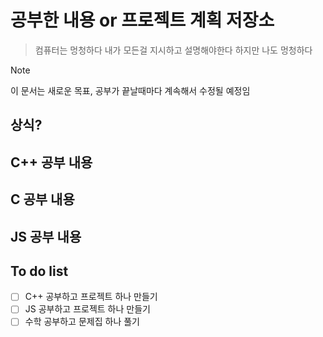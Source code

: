 # 공부한 내용 or 프로젝트 계획 저장소 

> 컴퓨터는 멍청하다 내가 모든걸 지시하고 설명해야한다 하지만 나도 멍청하다 

> [!NOTE]
> 이 문서는 새로운 목표, 공부가 끝날때마다 계속해서 수정될 예정임

## 상식?

## C++ 공부 내용

## C 공부 내용

## JS 공부 내용

## To do list 
- [ ] C++ 공부하고 프로젝트 하나 만들기
- [ ] JS 공부하고 프로젝트 하나 만들기
- [ ] 수학 공부하고 문제집 하나 풀기
